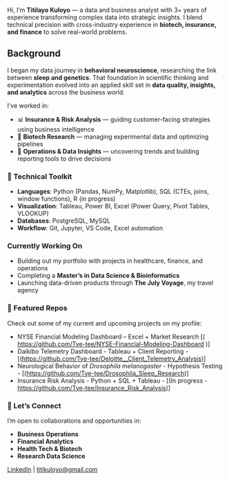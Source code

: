 
Hi, I’m **Titilayo Kuloyo** — a data and business analyst with 3+ years of experience transforming complex data into strategic insights. I blend technical precision with cross-industry experience in **biotech, insurance, and finance** to solve real-world problems.

## Background
I began my data journey in **behavioral neuroscience**, researching the link between **sleep and genetics**. That foundation in scientific thinking and experimentation evolved into an applied skill set in **data quality, insights, and analytics** across the business world.

I’ve worked in:
- 📊 **Insurance & Risk Analysis** — guiding customer-facing strategies using business intelligence
- 🧬 **Biotech Research** — managing experimental data and optimizing pipelines
- 💼 **Operations & Data Insights** — uncovering trends and building reporting tools to drive decisions

### 🔧 Technical Toolkit
- **Languages**: Python (Pandas, NumPy, Matplotlib), SQL (CTEs, joins, window functions), R (in progress)
- **Visualization**: Tableau, Power BI, Excel (Power Query, Pivot Tables, VLOOKUP)
- **Databases**: PostgreSQL, MySQL
- **Workflow**: Git, Jupyter, VS Code, Excel automation

###  Currently Working On
- Building out my portfolio with projects in healthcare, finance, and operations
- Completing a **Master’s in Data Science & Bioinformatics** 
- Launching data-driven products through **The July Voyage**, my travel agency

### 📁 Featured Repos
Check out some of my current and upcoming projects on my profile:
-  NYSE Financial Modeling Dashboard – Excel + Market Research [( https://github.com/Tye-tee/NYSE-Financial-Modeling-Dashboard )]
- Daikibo Telemetry Dashboard - Tableau + Client Reporting - [(https://github.com/Tye-tee/Deloitte__Client_Telemetry_Analysis)]
- Neurological Behavior of *Drosophila melanogaster* - Hypothesis Testing - [(https://github.com/Tye-tee/Drosophila_Sleep_Research)]
- Insurance Risk Analysis - Python + SQL + Tableau - [(In progress - https://github.com/Tye-tee/Insurance_Risk_Analysis)]

### 💬 Let’s Connect
I’m open to collaborations and opportunities in:
- **Business Operations**
- **Financial Analytics**
- **Health Tech & Biotech**
- **Research Data Science**

 [LinkedIn](https://www.linkedin.com/in/titilayokuloyo)  | titikuloyo@gmail.com

